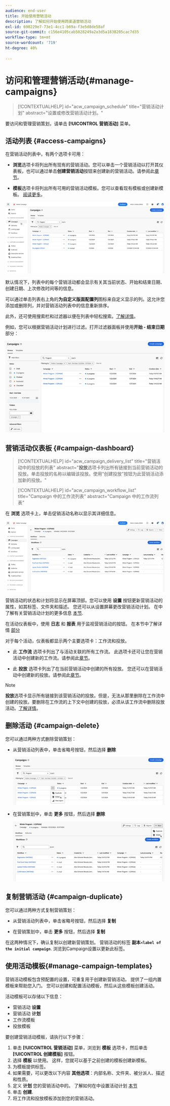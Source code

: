 ```yaml
---
audience: end-user
title: 开始使用营销活动
description: 了解如何开始使用跨渠道营销活动
exl-id: 690229e7-73e1-4cc1-b69a-f3e5d8de58af
source-git-commit: c156e4105cab5028249a2a3d5a1838205cac7d35
workflow-type: tm+mt
source-wordcount: '719'
ht-degree: 40%

---
```


# 访问和管理营销活动{#manage-campaigns}

>[!CONTEXTUALHELP]
>id="acw_campaign_schedule"
>title="营销活动计划"
>abstract="设置或修改营销活动计划。"

要访问和管理营销策划，请单击 **[!UICONTROL 营销活动]** 菜单。

## 活动列表 {#access-campaigns}

在营销活动列表中，有两个选项卡可用：

* **浏览**&#x200B;选项卡将列出所有现有的营销活动。您可以单击一个营销活动以打开其仪表板，也可以通过单击&#x200B;**创建营销活动**&#x200B;按钮来创建新的营销活动。请参阅此[章节](create-campaigns.md#create-campaigns)。

* **模板**&#x200B;选项卡将列出所有可用的营销活动模板。您可以查看现有模板或创建新模板。 [阅读更多](#manage-campaign-templates)。

![营销活动列表](assets/campaign-list.png)

默认情况下，列表中的每个营销活动都会显示有关其当前状态、开始和结束日期、创建日期、上次修改时间等的信息。

可以通过单击列表右上角的&#x200B;**为自定义版面配置列**&#x200B;图标来自定义显示的列。这允许您添加或删除列，并对营销活动列表中的信息重新排序。

此外，还可使用搜索栏和过滤器以便在列表中轻松搜索。[了解详情](../get-started/user-interface.md#list-screens)。

例如，您可以根据营销活动计划进行过滤。打开过滤器面板并使用&#x200B;**开始 - 结束日期**&#x200B;部分：

![营销活动过滤器](assets/campaign-filter-on-dates.png)

## 营销活动仪表板 {#campaign-dashboard}

>[!CONTEXTUALHELP]
>id="acw_campaign_delivery_list"
>title="营销活动中的投放的列表"
>abstract="**投放**&#x200B;选项卡列出所有链接到当前营销活动的投放。单击投放的名称以编辑该投放。使用“创建投放”按钮为此营销活动添加新的投放。"

>[!CONTEXTUALHELP]
>id="acw_campaign_workflow_list"
>title="Campaign 中的工作流列表"
>abstract="Campaign 中的工作流列表"

在 **浏览** 选项卡上，单击促销活动名称以显示其详细信息。

![营销活动仪表板](assets/campaign-dashboard.png)

营销活动的状态和计划将显示在屏幕顶部。您可以使用 **设置** 按钮更新营销活动的属性，如其标签、文件夹和描述。 您还可以从设置屏幕更改营销活动计划。 在中了解有关营销活动计划的更多信息 [本节](create-campaigns.md#campaign-schedule).

在活动仪表板中，使用 **日志** 和 **报表** 用于监视营销活动的按钮。 在本节中了解详情 [部分](create-campaigns.md#create-campaigns)

对于每个活动，仪表板都显示两个主要选项卡：工作流和投放。

* 此 **工作流** 选项卡列出了与活动关联的所有工作流。 此选项卡还可让您在营销活动中创建新的工作流。请参阅此[章节](create-campaigns.md#create-campaigns)。

* 此 **投放** 选项卡列出了在当前营销活动中创建的所有投放。 您还可以在营销活动中创建新的投放。请参阅此[章节](create-campaigns.md#create-campaigns)。

>[!NOTE]
>
>**投放**&#x200B;选项卡显示所有链接到该营销活动的投放。但是，无法从那里删除在工作流中创建的投放。要删除在工作流的上下文中创建的投放，必须从该工作流中删除投放活动。[了解详情](../msg/gs-messages.md#delivery-delete)。


## 删除活动 {#campaign-delete}

您可以通过两种方式删除营销策划：

* 从营销活动列表中，单击省略号按钮，然后选择 **删除**

  ![从活动列表中删除活动](assets/delete-a-campaign-from-list.png)

* 在营销策划中，单击 **更多** 按钮，然后选择 **删除**

  ![从营销活动仪表板中删除营销活动](assets/delete-a-campaign-from-dashboard.png)


## 复制营销活动 {#campaign-duplicate}

您可以通过两种方式复制营销策划：

* 从营销活动列表中，单击省略号按钮，然后选择 **复制**

* 在营销策划中，单击 **更多** 按钮，然后选择 **复制**

在这两种情况下，确认复制以创建新营销策划。 营销活动的标签 **副本`<label of the initial campaign`**. 浏览到Campaign设置以更新此标签。


## 使用活动模板{#manage-campaign-templates}

营销活动模板包含预配置的设置，可重复用于创建新营销活动。 提供了一组内置模板来帮助您入门。 您可以创建和配置活动模板，然后从这些模板创建活动。

活动模板可以存储以下信息：

* 营销活动 **设置**
* 营销活动  **计划**
* 工作流模板
* 投放模板

要创建营销活动模板，请执行以下步骤：

1. 单击 **[!UICONTROL 营销活动]** 菜单，浏览到 **模板** 选项卡，然后单击 **[!UICONTROL 创建模板]** 按钮。
1. 选择 **模板** 以使用。 这样，您就可以基于之前创建的模板创建新模板。
1. 为模板提供标签。
1. 如果需要，可以更改以下内容 **其他选项**：内部名称、文件夹、被分派人、描述和性质。
1. 定义 **计划** 您的营销活动中的。 了解如何在中设置活动计划 [本节](create-campaigns.md#campaign-schedule)
1. 单击 **创建**.
1. 将工作流和投放模板添加到您的营销活动。
